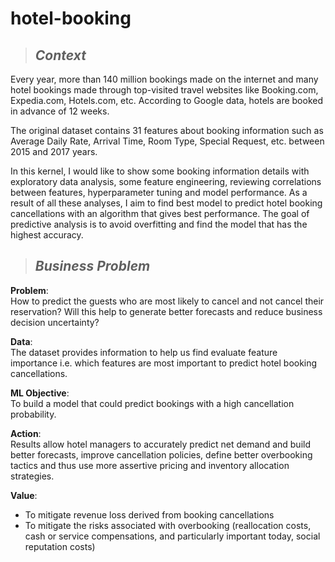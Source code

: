 # hotel-booking

> ## *Context*

Every year, more than 140 million bookings made on the internet and many hotel bookings made through top-visited travel websites like Booking.com, Expedia.com, Hotels.com, etc. According to Google data, hotels are booked in advance of 12 weeks.

The original dataset contains 31 features about booking information such as Average Daily Rate, Arrival Time, Room Type, Special Request, etc. between 2015 and 2017 years.

In this kernel, I would like to show some booking information details with exploratory data analysis, some feature engineering, reviewing correlations between features, hyperparameter tuning and model performance. As a result of all these analyses, I aim to find best model to predict hotel booking cancellations with an algorithm that gives best performance. The goal of predictive analysis is to avoid overfitting and find the model that has the highest accuracy.

> ## *Business Problem*

**Problem**:  
How to predict the guests who are most likely to cancel and not cancel their reservation? Will this help to generate better forecasts and reduce business decision uncertainty?

**Data**:  
The dataset provides information to help us find evaluate feature importance i.e. which features are most important to predict hotel booking cancellations.

**ML Objective**:  
To build a model that could predict bookings with a high cancellation probability.

**Action**:  
Results allow hotel managers to accurately predict net demand and build better forecasts, improve cancellation policies, define better overbooking tactics and thus use more assertive pricing and inventory allocation strategies.

**Value**:
- To mitigate revenue loss derived from booking cancellations
- To mitigate the risks associated  with overbooking (reallocation costs, cash or service compensations, and particularly important today, social reputation costs)

